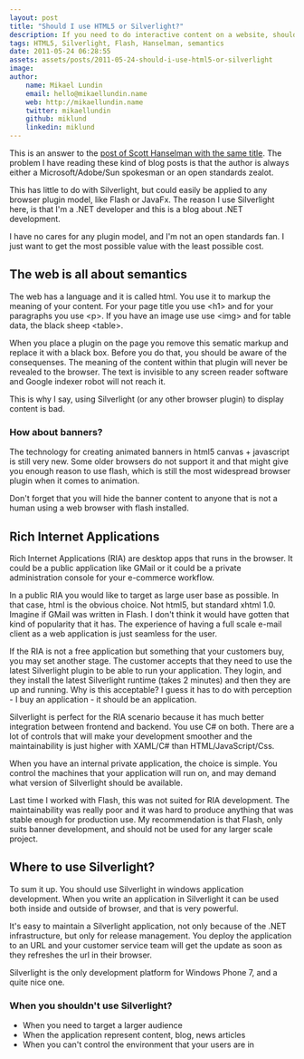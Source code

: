 ```yaml
---
layout: post
title: "Should I use HTML5 or Silverlight?"
description: If you need to do interactive content on a website, should you use HTML5 or Silverlight? This blog post will elaborate on what facts we have.
tags: HTML5, Silverlight, Flash, Hanselman, semantics
date: 2011-05-24 06:28:55
assets: assets/posts/2011-05-24-should-i-use-html5-or-silverlight
image: 
author:
    name: Mikael Lundin
    email: hello@mikaellundin.name
    web: http://mikaellundin.name
    twitter: mikaellundin
    github: miklund
    linkedin: miklund
---
```


This is an answer to the [post of Scott Hanselman with the same title](http://www.hanselman.com/blog/ShouldIUseHTML5OrSilverlightOneMansOpinion.aspx "Should I use HTML5 or Silverlight"). The problem I have reading these kind of blog posts is that the author is always either a Microsoft/Adobe/Sun spokesman or an open standards zealot.

This has little to do with Silverlight, but could easily be applied to any browser plugin model, like Flash or JavaFx. The reason I use Silverlight here, is that I'm a .NET developer and this is a blog about .NET development.

I have no cares for any plugin model, and I'm not an open standards fan. I just want to get the most possible value with the least possible cost.

## The web is all about semantics

The web has a language and it is called html. You use it to markup the meaning of your content. For your page title you use &lt;h1&gt; and for your paragraphs you use &lt;p&gt;. If you have an image use use &lt;img&gt; and for table data, the black sheep &lt;table&gt;.

When you place a plugin on the page you remove this sematic markup and replace it with a black box. Before you do that, you should be aware of the consequenses. The meaning of the content within that plugin will never be revealed to the browser. The text is invisible to any screen reader software and Google indexer robot will not reach it.

This is why I say, using Silverlight (or any other browser plugin) to display content is bad.

### How about banners?

The technology for creating animated banners in html5 canvas + javascript is still very new. Some older browsers do not support it and that might give you enough reason to use flash, which is still the most widespread browser plugin when it comes to animation.

Don't forget that you will hide the banner content to anyone that is not a human using a web browser with flash installed.

## Rich Internet Applications

Rich Internet Applications (RIA) are desktop apps that runs in the browser. It could be a public application like GMail or it could be a private administration console for your e-commerce workflow.

In a public RIA you would like to target as large user base as possible. In that case, html is the obvious choice. Not html5, but standard xhtml 1.0. Imagine if GMail was written in Flash. I don't think it would have gotten that kind of popularity that it has. The experience of having a full scale e-mail client as a web application is just seamless for the user.

If the RIA is not a free application but something that your customers buy, you may set another stage. The customer accepts that they need to use the latest Silverlight plugin to be able to run your application. They login, and they install the latest Silverlight runtime (takes 2 minutes) and then they are up and running. Why is this acceptable? I guess it has to do with perception - I buy an application - it should be an application.

Silverlight is perfect for the RIA scenario because it has much better integration between frontend and backend. You use C# on both. There are a lot of controls that will make your development smoother and the maintainability is just higher with XAML/C# than HTML/JavaScript/Css.

When you have an internal private application, the choice is simple. You control the machines that your application will run on, and may demand what version of Silverlight should be available.

Last time I worked with Flash, this was not suited for RIA development. The maintainability was really poor and it was hard to produce anything that was stable enough for production use. My recommendation is that Flash, only suits banner development, and should not be used for any larger scale project.

## Where to use Silverlight?

To sum it up. You should use Silverlight in windows application development. When you write an application in Silverlight it can be used both inside and outside of browser, and that is very powerful.

It's easy to maintain a Silverlight application, not only because of the .NET infrastructure, but only for release management. You deploy the application to an URL and your customer service team will get the update as soon as they refreshes the url in their browser.

Silverlight is the only development platform for Windows Phone 7, and a quite nice one.

### When you shouldn't use Silverlight?

* When you need to target a larger audience
* When the application represent content, blog, news articles
* When you can't control the environment that your users are in
